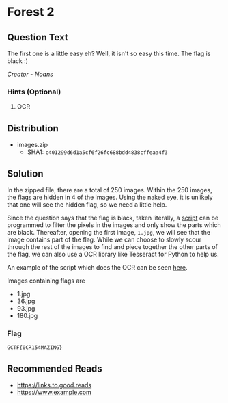 # Forest 2

## Question Text

The first one is a little easy eh? Well, it isn't so easy this time. The flag is black :)

*Creator - Noans*

### Hints (Optional)
1. OCR

## Distribution
- images.zip
    - SHA1: `c401299d6d1a5cf6f26fc688bdd4838cffeaa4f3`

## Solution
In the zipped file, there are a total of 250 images. Within the 250 images, the flags are hidden in 4 of the images. Using the naked eye, it is unlikely that one will see the hidden flag, so we need a little help.

Since the question says that the flag is black, taken literally, a [script](solution/filter.py) can be programmed to filter the pixels in the images and only show the parts which are black. Thereafter, opening the first image, `1.jpg`, we will see that the image contains part of the flag. While we can choose to slowly scour through the rest of the images to find and piece together the other parts of the flag, we can also use a OCR library like Tesseract for Python to help us.

An example of the script which does the OCR can be seen [here](solution/ocr.py).

Images containing flags are
- 1.jpg
- 36.jpg
- 93.jpg
- 180.jpg


### Flag
`GCTF{0CR154MAZING}`

## Recommended Reads
* https://links.to.good.reads
* https://www.example.com
